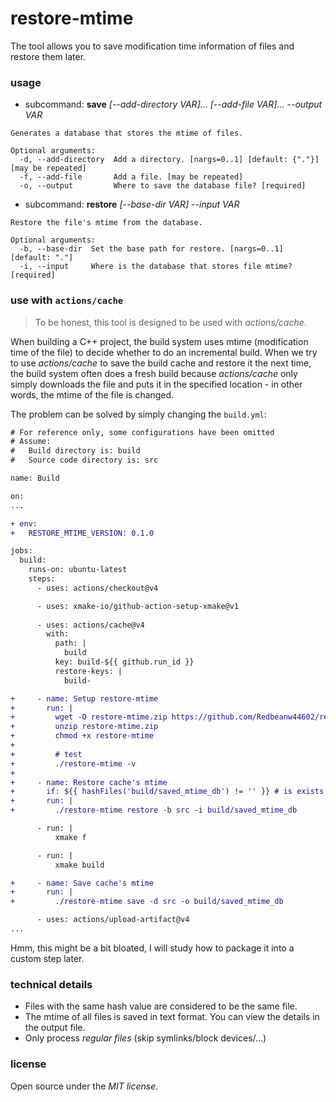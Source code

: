 # restore-mtime
The tool allows you to save modification time information of files and restore them later.

### usage
 - subcommand: **save** *[--add-directory VAR]... [--add-file VAR]... --output VAR*
```
Generates a database that stores the mtime of files.

Optional arguments:
  -d, --add-directory  Add a directory. [nargs=0..1] [default: {"."}] [may be repeated]
  -f, --add-file       Add a file. [may be repeated]
  -o, --output         Where to save the database file? [required]
```
 - subcommand: **restore** *[--base-dir VAR] --input VAR*
```
Restore the file's mtime from the database.

Optional arguments:
  -b, --base-dir  Set the base path for restore. [nargs=0..1] [default: "."]
  -i, --input     Where is the database that stores file mtime? [required]
```

### use with `actions/cache`

> To be honest, this tool is designed to be used with *actions/cache*.

When building a C++ project, the build system uses mtime (modification time of the file) to decide whether to do an incremental build. When we try to use *actions/cache* to save the build cache and restore it the next time, the build system often does a fresh build because *actions/cache* only simply downloads the file and puts it in the specified location - in other words, the mtime of the file is changed.

The problem can be solved by simply changing the `build.yml`: 
```diff
# For reference only, some configurations have been omitted
# Assume:
#   Build directory is: build
#   Source code directory is: src

name: Build

on:
...

+ env:
+   RESTORE_MTIME_VERSION: 0.1.0

jobs:
  build:
    runs-on: ubuntu-latest
    steps:
      - uses: actions/checkout@v4

      - uses: xmake-io/github-action-setup-xmake@v1
            
      - uses: actions/cache@v4
        with:
          path: |
            build
          key: build-${{ github.run_id }}
          restore-keys: |
            build-

+     - name: Setup restore-mtime
+       run: |
+         wget -O restore-mtime.zip https://github.com/Redbeanw44602/restore-mtime/releases/download/v$RESTORE_MTIME_VERSION/restore-mtime-debug-linux-x64.zip
+         unzip restore-mtime.zip
+         chmod +x restore-mtime
+
+         # test
+         ./restore-mtime -v
+
+     - name: Restore cache's mtime
+       if: ${{ hashFiles('build/saved_mtime_db') != '' }} # is exists
+       run: |
+         ./restore-mtime restore -b src -i build/saved_mtime_db

      - run: |
          xmake f

      - run: |
          xmake build

+     - name: Save cache's mtime
+       run: |
+         ./restore-mtime save -d src -o build/saved_mtime_db

      - uses: actions/upload-artifact@v4
...
```

Hmm, this might be a bit bloated, I will study how to package it into a custom step later.

### technical details
 - Files with the same hash value are considered to be the same file.
 - The mtime of all files is saved in text format. You can view the details in the output file.
 - Only process *regular files* (skip symlinks/block devices/...)

### license 
Open source under the *MIT license*.

